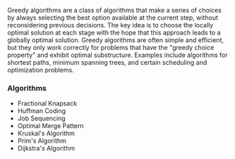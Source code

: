 Greedy algorithms are a class of algorithms that make a series of choices by always selecting the best option available at the current step, without reconsidering previous decisions. The key idea is to choose the locally optimal solution at each stage with the hope that this approach leads to a globally optimal solution. Greedy algorithms are often simple and efficient, but they only work correctly for problems that have the "greedy choice property" and exhibit optimal substructure. Examples include algorithms for shortest paths, minimum spanning trees, and certain scheduling and optimization problems.

### Algorithms

- Fractional Knapsack
- Huffman Coding
- Job Sequencing
- Optimal Merge Pattern
- Kruskal's Algorithm
- Prim's Algorithm
- Dijkstra's Algorithm
